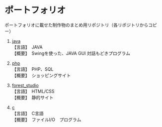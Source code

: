 # ポートフォリオ

ポートフォリオに載せた制作物のまとめ用リポジトリ（各リポジトリからコピー）

1. [java](/java)  
  【言語】　JAVA  
  【概要】　Swingを使った、JAVA GUI 対話もどきプログラム
  
2. [php](/php)  
  【言語】　PHP、SQL  
  【概要】　ショッピングサイト

3. [forest_studio](https://github.com/cl-kn/portfolio_op/tree/main/html_css/forest_studio)  
  【言語】　HTML/CSS  
  【概要】　静的サイト
  
4. [c](/c)  
  【言語】　C言語  
  【概要】　ファイルI/O　プログラム
